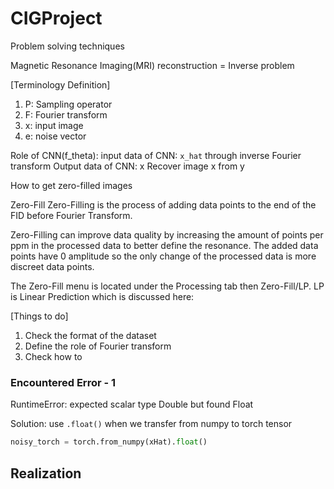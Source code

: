 # CIGProject

Problem solving techniques

Magnetic Resonance Imaging(MRI) reconstruction = Inverse problem


[Terminology Definition]
1. P: Sampling operator
2. F: Fourier transform
3. x: input image
4. e: noise vector


Role of CNN(f_theta): 
input data of CNN: `x_hat` through inverse Fourier transform
Output data of CNN: x
Recover image x from y

How to get zero-filled images

Zero-Fill
Zero-Filling is the process of adding data points to the end of the FID before Fourier Transform.

Zero-Filling can improve data quality by increasing the amount of points per ppm in the processed data to better define the resonance. The added data points have 0 amplitude so the only change of the processed data is more discreet data points.

The Zero-Fill menu is located under the Processing tab then Zero-Fill/LP. LP is Linear Prediction which is discussed here:


[Things to do]
1. Check the format of the dataset
2. Define the role of Fourier transform
3. Check how to 


### Encountered Error - 1

RuntimeError: expected scalar type Double but found Float

Solution: use `.float()` when we transfer from numpy to torch tensor

```python
noisy_torch = torch.from_numpy(xHat).float()
```

## Realization
